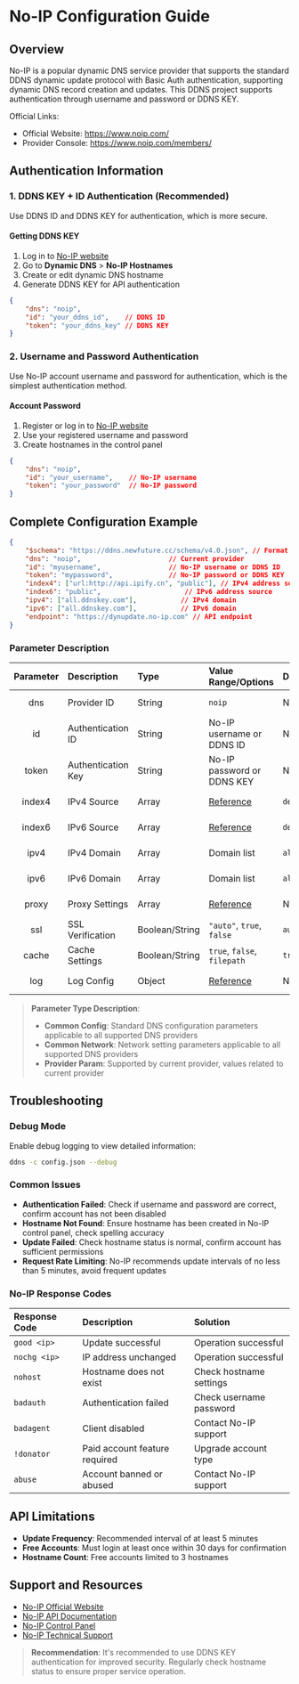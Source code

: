 # No-IP Configuration Guide

## Overview

No-IP is a popular dynamic DNS service provider that supports the standard DDNS dynamic update protocol with Basic Auth authentication, supporting dynamic DNS record creation and updates. This DDNS project supports authentication through username and password or DDNS KEY.

Official Links:

- Official Website: <https://www.noip.com/>
- Provider Console: <https://www.noip.com/members/>

## Authentication Information

### 1. DDNS KEY + ID Authentication (Recommended)

Use DDNS ID and DDNS KEY for authentication, which is more secure.

#### Getting DDNS KEY

1. Log in to [No-IP website](https://www.noip.com/)
2. Go to **Dynamic DNS** > **No-IP Hostnames**
3. Create or edit dynamic DNS hostname
4. Generate DDNS KEY for API authentication

```json
{
    "dns": "noip",
    "id": "your_ddns_id",    // DDNS ID
    "token": "your_ddns_key" // DDNS KEY
}
```

### 2. Username and Password Authentication

Use No-IP account username and password for authentication, which is the simplest authentication method.

#### Account Password

1. Register or log in to [No-IP website](https://www.noip.com/)
2. Use your registered username and password
3. Create hostnames in the control panel

```json
{
    "dns": "noip",
    "id": "your_username",    // No-IP username
    "token": "your_password"  // No-IP password
}
```

## Complete Configuration Example

```json
{
    "$schema": "https://ddns.newfuture.cc/schema/v4.0.json", // Format validation
    "dns": "noip",                      // Current provider
    "id": "myusername",                 // No-IP username or DDNS ID
    "token": "mypassword",              // No-IP password or DDNS KEY
    "index4": ["url:http://api.ipify.cn", "public"], // IPv4 address source
    "index6": "public",                     // IPv6 address source
    "ipv4": ["all.ddnskey.com"],           // IPv4 domain
    "ipv6": ["all.ddnskey.com"],           // IPv6 domain
    "endpoint": "https://dynupdate.no-ip.com" // API endpoint
}
```

### Parameter Description

| Parameter | Description      | Type           | Value Range/Options                     | Default                       | Parameter Type |
| :-------: | :--------------- | :------------- | :------------------------------------- | :---------------------------- | :------------- |
| dns       | Provider ID      | String         | `noip`                                 | None                          | Provider Param |
| id        | Authentication ID| String         | No-IP username or DDNS ID              | None                          | Provider Param |
| token     | Authentication Key| String        | No-IP password or DDNS KEY             | None                          | Provider Param |
| index4    | IPv4 Source      | Array          | [Reference](../config/json.en.md#ipv4-ipv6)  | `default`                     | Common Config  |
| index6    | IPv6 Source      | Array          | [Reference](../config/json.en.md#ipv4-ipv6)  | `default`                     | Common Config  |
| ipv4      | IPv4 Domain      | Array          | Domain list                            | `all.ddnskey.com`             | Common Config  |
| ipv6      | IPv6 Domain      | Array          | Domain list                            | `all.ddnskey.com`             | Common Config  |
| proxy     | Proxy Settings   | Array          | [Reference](../config/json.en.md#proxy)      | None                          | Common Network |
| ssl       | SSL Verification | Boolean/String | `"auto"`, `true`, `false`              | `auto`                        | Common Network |
| cache     | Cache Settings   | Boolean/String | `true`, `false`, `filepath`            | `true`                        | Common Config  |
| log       | Log Config       | Object         | [Reference](../config/json.en.md#log)        | None                          | Common Config  |

> **Parameter Type Description**:
>
> - **Common Config**: Standard DNS configuration parameters applicable to all supported DNS providers
> - **Common Network**: Network setting parameters applicable to all supported DNS providers
> - **Provider Param**: Supported by current provider, values related to current provider

## Troubleshooting

### Debug Mode

Enable debug logging to view detailed information:

```sh
ddns -c config.json --debug
```

### Common Issues

- **Authentication Failed**: Check if username and password are correct, confirm account has not been disabled
- **Hostname Not Found**: Ensure hostname has been created in No-IP control panel, check spelling accuracy
- **Update Failed**: Check hostname status is normal, confirm account has sufficient permissions
- **Request Rate Limiting**: No-IP recommends update intervals of no less than 5 minutes, avoid frequent updates

### No-IP Response Codes

| Response Code   | Description              | Solution                |
| :-------------- | :----------------------- | :---------------------- |
| `good <ip>`     | Update successful        | Operation successful    |
| `nochg <ip>`    | IP address unchanged     | Operation successful    |
| `nohost`        | Hostname does not exist  | Check hostname settings |
| `badauth`       | Authentication failed    | Check username password |
| `badagent`      | Client disabled          | Contact No-IP support   |
| `!donator`      | Paid account feature required | Upgrade account type |
| `abuse`         | Account banned or abused | Contact No-IP support   |

## API Limitations

- **Update Frequency**: Recommended interval of at least 5 minutes
- **Free Accounts**: Must login at least once within 30 days for confirmation
- **Hostname Count**: Free accounts limited to 3 hostnames

## Support and Resources

- [No-IP Official Website](https://www.noip.com/)
- [No-IP API Documentation](https://www.noip.com/integrate/request)
- [No-IP Control Panel](https://www.noip.com/members/)
- [No-IP Technical Support](https://www.noip.com/support)

> **Recommendation**: It's recommended to use DDNS KEY authentication for improved security. Regularly check hostname status to ensure proper service operation.
